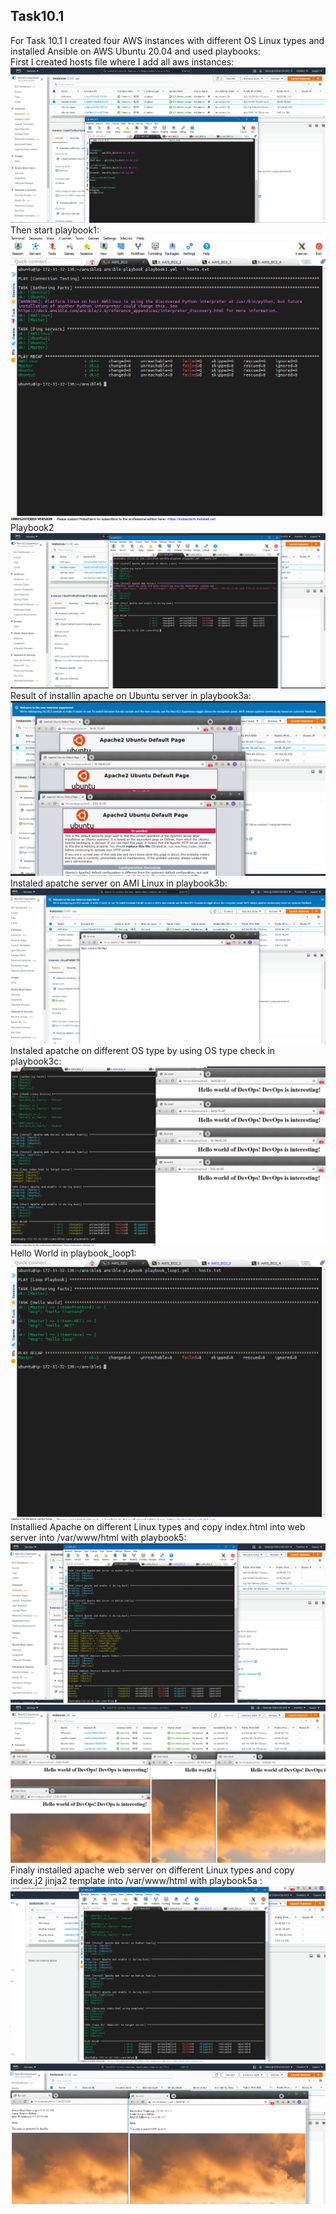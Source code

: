 ## Task10.1 <br>
For Task 10.1 I created four AWS instances with different OS Linux types and installed Ansible on AWS Ubuntu 20.04 and used playbooks: <br>
First I created hosts file where I add all aws instances:<br>
![Screen1](images/1.png) <br>
Then start playbook1:<br>
![Screen2](images/2.png) <br>
Playbook2  <br>
![Screen3](images/3a.png) <br>
Result of installin apache on Ubuntu server in playbook3a:<br>
![Screen4](images/3a_1.png) <br>
Instaled apatche server on AMI Linux in playbook3b: <br>
![Screen5](images/3b.png) <br>
Instaled apatche on different OS type by using OS type check in playbook3c: <br>
![Screen6](images/3c.png) <br>
Hello World in playbook_loop1: <br>
![Screen7](images/4.png) <br>
Installied Apache on different Linux types and copy index.html into web server into /var/www/html with playbook5: <br>
![Screen8](images/5.png) <br>
![Screen9](images/5_1.png) <br>
Finaly installed apache web server on different Linux types and copy index.j2 jinja2 template into /var/www/html with playbook5a   : <br>
![Screen10](images/5a.png) <br>
![Screen11](images/5a_1.png) <br>